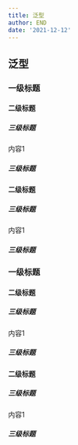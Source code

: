 ```yaml
---
title: 泛型
author: END
date: '2021-12-12'
---
```

## 泛型

### 一级标题

#### 二级标题

##### 三级标题

内容1

##### 三级标题

#### 二级标题

##### 三级标题

内容1

##### 三级标题

### 一级标题

#### 二级标题

##### 三级标题

内容1

##### 三级标题

#### 二级标题

##### 三级标题

内容1

##### 三级标题